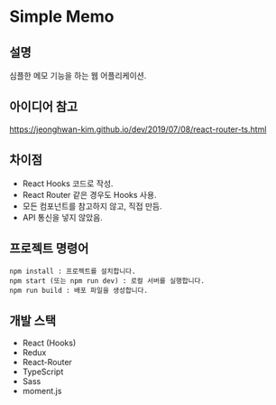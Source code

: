 # Simple Memo

## 설명
심플한 메모 기능을 하는 웹 어플리케이션.

## 아이디어 참고
https://jeonghwan-kim.github.io/dev/2019/07/08/react-router-ts.html

## 차이점
- React Hooks 코드로 작성.
- React Router 같은 경우도 Hooks 사용.
- 모든 컴포넌트를 참고하지 않고, 직접 만듬.
- API 통신을 넣지 않았음.

## 프로젝트 명령어
```
npm install : 프로젝트를 설치합니다.
npm start (또는 npm run dev) : 로컬 서버를 실행합니다.
npm run build : 배포 파일을 생성합니다.
``` 

## 개발 스택
- React (Hooks)
- Redux
- React-Router
- TypeScript
- Sass
- moment.js
